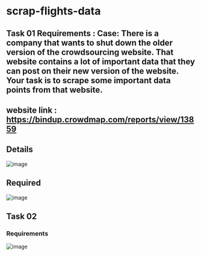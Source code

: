 # scrap-flights-data
## Task 01 Requirements : Case: There is a company that wants to shut down the older version of the crowdsourcing website. That website contains a lot of important data that they can post on their new version of the website. Your task is to scrape some important data points from that website.
## website link : https://bindup.crowdmap.com/reports/view/13859
## Details
![image](https://github.com/BilalSsiddique/scrap-flights-data/assets/64930024/667de057-2176-4ff7-8160-08a4913d545b)
## Required 
![image](https://github.com/BilalSsiddique/scrap-flights-data/assets/64930024/961e955b-ed01-48a4-b432-ecf970b7557d)


## Task 02 
### Requirements
![image](https://github.com/BilalSsiddique/scrap-flights-data/assets/64930024/e5593cb4-5037-4c82-b5e2-80f796b5a6fa)
